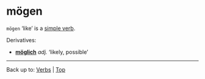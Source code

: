 # mögen

`mögen` ‘like’ is a [simple verb](../../simpleVerbs.md).

Derivatives:
- **[möglich](../../../adjectives/m/moe/moeglich.md)** *adj.* ‘likely, possible’

----

Back up to: [Verbs](../../index.md) | [Top](../../../index.md)
